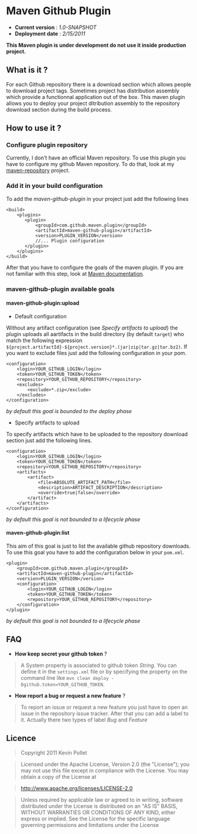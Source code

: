 Maven Github Plugin
===================

- **Current version** : _1.0-SNAPSHOT_
- **Deployment date** : _2/15/2011_


__This Maven plugin is under development do not use it inside production project.__

What is it ?
------------

For each Github repository there is a download section which allows people to download project tags. Sometimes project has distribution assembly which provide a functionnal application out of the box. This maven plugin allows you to deploy your project ditribution assembly to the repository download section during the build process.

How to use it ?
---------------

### Configure plugin repository

Currently, I don't have an official Maven repository. To use this plugin you have to configure my github Maven repository. To do that, look at my [maven-repository](https://github.com/kevinpollet/maven-repository) project.
	
### Add it in your build configuration

To add the _maven-github-plugin_ in your project just add the following lines

	<build>
		<plugins>
   	 	   <plugin>
   	 	       <groupId>com.github.maven.plugin</groupId>
   	 	       <artifactId>maven-github-plugin</artifactId>
   	 	       <version>PLUGIN_VERSION</version>
   	 	       //... Plugin configuration
   	 	   </plugin>
		</plugins>
	</build>

After that you have to configure the goals of the maven plugin. If you are not familiar with this step, look at [Maven documentation](http://maven.apache.org/guides/introduction/introduction-to-the-lifecycle.html).

### maven-github-plugin available goals

#### maven-github-plugin:upload

- Default configuration

Without any artifact configuration (see _Specify artifacts to upload_) the plugin uploads all aartifacts in the build directory (by default `target`) who match the following expression `${project.artifactId}-${project.version}*.(jar|zip|tar.gz|tar.bz2)`. If you want to exclude files just add the following configuration in your pom.

	<configuration>
		<login>YOUR_GITHUB_LOGIN</login>
		<token>YOUR_GITHUB_TOKEN</token>
		<repository>YOUR_GITHUB_REPOSITORY</repository>
		<excludes>
			<exclude>*.zip</exclude>
		</excludes>
	</configuration>
	
_by default this goal is bounded to the deploy phase_

- Specify artifacts to upload

To specify artifacts which have to be uploaded to the repository download section just add the following lines.

	<configuration>
		<login>YOUR_GITHUB_LOGIN</login>
		<token>YOUR_GITHUB_TOKEN</token>
		<repository>YOUR_GITHUB_REPOSITORY</repository>
		<artifacts>
			<artifact>
				<file>ABSOLUTE_ARTIFACT_PATH</file>
				<description>ARTIFACT_DESCRIPTION</description>
				<override>true|false</override>
			</artifact>
		</artifacts>
	</configuration>

_by default this goal is not bounded to a lifecycle phase_

#### maven-github-plugin:list

This aim of this goal is just to list the available github repository downloads. To use this goal you have to add the configuration below in your `pom.xml`.

	<plugin>
		<groupId>com.github.maven.plugin</groupId>
		<artifactId>maven-github-plugin</artifactId>
		<version>PLUGIN_VERSION</version>
		<configuration>
			<login>YOUR_GITHUB_LOGIN</login>
			<token>YOUR_GITHUB_TOKEN</token>
			<repository>YOUR_GITHUB_REPOSITORY</repository>
		</configuration>
	</plugin>

_by default this goal is not bounded to a lifecycle phase_

FAQ
---
 
* __How keep secret your github token__ ?

>A System property is associated to github token _String_. You can define it in the `settings.xml` file or by specifying the property on the command line like `mvn clean deploy -Dgithub.token=YOUR_GITHUB_TOKEN`.

* __How report a bug or request a new feature__ ?

>To report an issue or request a new feature you just have to open an issue in the repository issue tracker. After that you can add a label to it. Actually there two types of label _Bug_ and _Feature_

Licence
-------

>Copyright 2011 Kevin Pollet

>Licensed under the Apache License, Version 2.0 (the "License");
you may not use this file except in compliance with the License.
You may obtain a copy of the License at

>http://www.apache.org/licenses/LICENSE-2.0

>Unless required by applicable law or agreed to in writing, software
distributed under the License is distributed on an "AS IS" BASIS,
WITHOUT WARRANTIES OR CONDITIONS OF ANY KIND, either express or implied.
See the License for the specific language governing permissions and
limitations under the License




